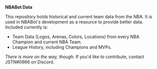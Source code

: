 **NBABot Data**

This repository holds historical and current team data from the NBA. It is used in NBABot's development as a resource to provide better data. Included currently is:
- Team Data (Logos, Arenas, Colors, Locations) from every NBA Champion and current NBA Team.
- League History, including Champions and MVPs.

*There is more on the way, though.* If you'd like to contribute, contact JSTN#0666 on Discord.
